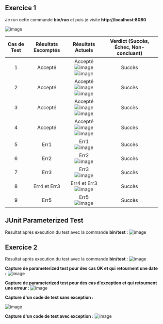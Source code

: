 ## Exercice 1 

Je run cette commande **bin/run** et puis je visite **http://localhost:8080**

![image](Assets/JarFileRun.png)

<div align="center">
  
| Cas de Test | Résultats Escomptés | Résultats Actuels | Verdict (Succès, Échec, Non-concluant) |
|:----------:|:-------------:|:------:|:------:| 
1| Accepté | Accepté <br> ![image](Assets/TC1.png) <br> ![image](Assets/TC1.1.png)  |Succès |
2| Accepté | Accepté <br> ![image](Assets/TC2.png) <br> ![image](Assets/TC2.1.png)  |Succès |
3| Accepté | Accepté <br> ![image](Assets/TC3.png) <br> ![image](Assets/TC3.1.png)  |Succès |
4| Accepté | Accepté <br> ![image](Assets/TC4.png) <br> ![image](Assets/TC4.1.png)  |Succès |
5| Err1 | Err1 <br> ![image](Assets/TC5.png) |Succès |
6| Err2 | Err2 <br> ![image](Assets/TC6.png) |Succès |
7| Err3 | Err3 <br> ![image](Assets/TC7.png)|Succès |
8| Err4 et Err3 | Err4 et Err3 <br> ![image](Assets/TC8.png)|Succès |  
9| Err5 | Err5 <br> ![image](Assets/TC9.png)|Succès |   
  
</div>

## JUnit Parameterized Test
Resultat après execution du test avec la commande **bin/test** :
![image](Assets/Ex2Test.png)

## Exercice 2
Resultat après execution du test avec la commande **bin/test** :
![image](Assets/Ex2.1Test.png)

**Capture de parameterized test pour des cas OK et qui retournent une date :**
![image](Assets/TestOK.png)

**Capture de parameterized test pour des cas d'exception et qui retournent une erreur :**
![image](Assets/TestException.png)

**Capture d'un code de test sans exception :**


![image](Assets/CodeTestOK.png)

**Capture d'un code de test avec exception :**
![image](Assets/CodeTestException.png)

